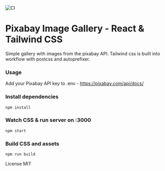 ![CI](https://github.com/kallyas/react-tailwind-pixaby-gallery/workflows/CI/badge.svg)
# Pixabay Image Gallery - React & Tailwind CSS
Simple gallery with images from the pixabay API. Tailwind css is built into workflow with postcss and autoprefixer.

### Usage
Add your Pixabay API key to .env - https://pixabay.com/api/docs/

### Install dependencies
```node
npm install
```

### Watch CSS & run server on :3000
```node
npm start
```

### Build CSS and assets
```node
npm run build
```

License MIT 
